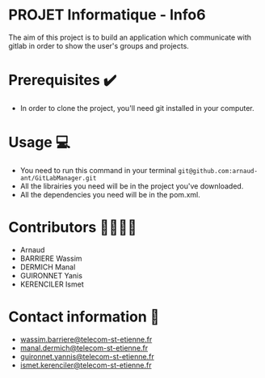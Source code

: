 # PROJET Informatique - Info6

The aim of this project is to build an application which communicate with gitlab in order to show the user's groups and projects.

# Prerequisites ✔️
* In order to clone the project, you'll need git installed in your computer.

# Usage 💻
* You need to run this command in your terminal `git@github.com:arnaud-ant/GitLabManager.git`
* All the librairies you need will be in the project you've downloaded.
* All the dependencies you need will be in the pom.xml.

# Contributors 👩‍💻👨‍💻
* Arnaud
* BARRIERE Wassim
* DERMICH Manal 
* GUIRONNET Yanis
* KERENCILER Ismet

# Contact information 📧
* wassim.barriere@telecom-st-etienne.fr
* manal.dermich@telecom-st-etienne.fr
* guironnet.yannis@telecom-st-etienne.fr
* ismet.kerenciler@telecom-st-etienne.fr



 

